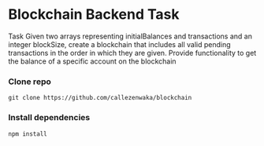 # Blockchain Backend Task
Task
Given two arrays representing initialBalances and transactions and an integer blockSize, create a blockchain that includes all valid pending transactions in the order
in which they are given. Provide functionality to get the balance of a specific account on the blockchain

### Clone repo
```
git clone https://github.com/callezenwaka/blockchain
```

### Install dependencies
```
npm install
```
